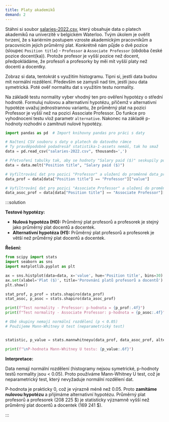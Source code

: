 ```yaml
---
title: Platy akademiků
demand: 2
---
```


Stáhni si soubor [salaries-2022.csv](assets/salaries-2022.csv), který obsahuje data o platech akademiků na univerzitě v belgickém Waterloo. Tvým úkolem je ověřit tvrzení, že s kariérním postupem vzroste akademickým pracovníkům a pracovnicím jejich průměrný plat. Konkrétně nám půjde o dvě pozice (sloupec `Position title`) - `Professor` a `Associate Professor` (obdoba české pozice docent(ka)). Protože profesor je vyšší pozice než docent, předpokládáme, že profesoři a profesorky by měi mít vyšší platy než docenti a docentky.

Zobraz si data, tentokrát s využitím histogramu. Tipni si, jestli data budou mít normální rozdělení. Především se zamysli nad tím, jestli jsou data symetrická. Poté ověř normalitu dat s využitím testu normality.

Na základě testu normality vyber vhodný ten pro ověření hypotézy o střední hodnotě. Formuluj nulovou a alternativní hypotézu, přičemž v alternativní hypotéze uvažuj jednostrannou variantu, že průměrný plat na pozici Professor je vyšší než na pozici Associate Professor. Do funkce pro vyhodnocení testu vlož parametr `alternative`. Nakonec na základě p-hodnoty rozhodni o zamítnutí nulové hypotézy.


```python
import pandas as pd  # Import knihovny pandas pro práci s daty

# Načtení CSV souboru s daty o platech do datového rámce
# Ty pravděpodobně podadresář statistika-1-assets nemáš, tak ho smaž
data = pd.read_csv("salaries-2022.csv", thousands=',')

# Přetvoření tabulky tak, aby se hodnoty "Salary paid ($)" seskupily pod jediný sloupec "variable"
data = data.melt("Position title", "Salary paid ($)")

# Vyfiltrování dat pro pozici "Professor" a uložení do proměnné data_prof
data_prof = data[data["Position title"] == "Professor"]["value"]

# Vyfiltrování dat pro pozici "Associate Professor" a uložení do proměnné data_asoc_prof
data_asoc_prof = data[data["Position title"] == "Associate Professor"]["value"]

```

:::solution

**Testové hypotézy:**

- **Nulová hypotéza (H0):** Průměrný plat profesorů a profesorek je stejný jako průměrný plat docentů a docentek.
- **Alternativní hypotéza (H1):** Průměrný plat profesorů a profesorek je větší než průměrný plat docentů a docentek.

**Řešení:**

```python
from scipy import stats
import seaborn as sns
import matplotlib.pyplot as plt

ax = sns.histplot(data=data, x='value', hue='Position title', bins=30)
ax.set(xlabel='Plat ($)', title='Porovnání platů profesorů a docentů')
plt.show()

stat_prof, p_prof = stats.shapiro(data_prof)
stat_asoc, p_asoc = stats.shapiro(data_asoc_prof)

print(f"Test normality - Professor: p-hodnota = {p_prof:.4f}")
print(f"Test normality - Associate Professor: p-hodnota = {p_asoc:.4f}")

# Obě skupiny nemají normální rozdělení (p < 0.05)
# Použijeme Mann-Whitney U test (neparametrický test)


statistic, p_value = stats.mannwhitneyu(data_prof, data_asoc_prof, alternative='greater')

print(f"\nP-hodnota Mann-Whitney U testu: {p_value:.6f}")
```

**Interpretace:**

Data nemají normální rozdělení (histogramy nejsou symetrické, p-hodnoty testů normality jsou < 0.05). Proto používáme Mann-Whitney U test, což je neparametrický test, který nevyžaduje normální rozdělení dat.

P-hodnota je prakticky 0, což je výrazně méně než 0.05. Proto **zamítáme nulovou hypotézu** a přijímáme alternativní hypotézu. Průměrný plat profesorů a profesorek (208 225 $) je statisticky významně vyšší než průměrný plat docentů a docentek (169 241 $).

:::
